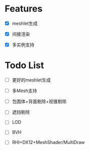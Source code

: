 # Features
- [X] meshlet生成

- [X] 间接渲染

- [X] 多实例支持
# Todo List
- [ ] 更好的meshlet生成

- [ ] 多Mesh支持

- [ ] 包围体+背面剔除+视锥剔除

- [ ] 遮挡剔除

- [ ] LOD

- [ ] BVH

- [ ] RHI+DX12+MeshShader/MultiDraw